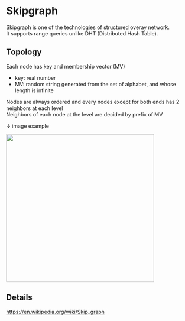 # Skipgraph
Skipgraph is one of the technologies of structured overay network.  
It supports range queries unlike DHT (Distributed Hash Table).

## Topology
Each node has key and membership vector (MV)
- key: real number
- MV: random string generated from the set of alphabet, and whose length is infinite

Nodes are always ordered and every nodes except for both ends has 2 neighbors at each level  
Neighbors of each node at the level are decided by prefix of MV

↓ image example

<img width="400" src="https://user-images.githubusercontent.com/65460975/86628262-9d51b000-c004-11ea-849f-503a80049963.png">


## Details
https://en.wikipedia.org/wiki/Skip_graph
